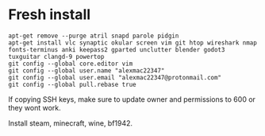 # Fresh install

```apt-get remove --purge atril snapd parole pidgin```  
```apt-get install vlc synaptic okular screen vim git htop wireshark nmap fonts-terminus anki keepass2 gparted unclutter blender godot3 tuxguitar clangd-9 powertop```  
```git config --global core.editor vim```  
```git config --global user.name "alexmac22347"```  
```git config --global user.email "alexmac22347@protonmail.com"```  
```git config --global pull.rebase true```   

If copying SSH keys, make sure to update owner and permissions
to 600 or they wont work.  

Install steam, minecraft, wine, bf1942.
